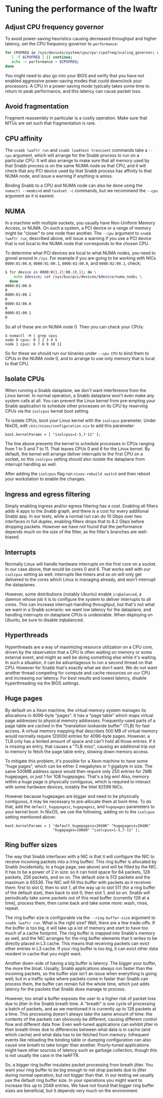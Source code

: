# Tuning the performance of the lwaftr

## Adjust CPU frequency governor

To avoid power-saving heuristics causing decreased throughput and higher
latency, set the CPU frequency governor to `performance`:

```bash
for CPUFREQ in /sys/devices/system/cpu/cpu*/cpufreq/scaling_governor; do
   [ -f $CPUFREQ ] || continue;
   echo -n performance > $CPUFREQ;
done
```

You might need to also go into your BIOS and verify that you have not
enabled aggressive power-saving modes that could downclock your
processors.  A CPU in a power-saving mode typically takes some time to
return to peak performance, and this latency can cause packet loss.

## Avoid fragmentation

Fragment reassembly in particular is a costly operation.  Make sure that
MTUs are set such that fragmentation is rare.

## CPU affinity

The `snabb lwaftr run` and `snabb loadtest transient` commands take a
`--cpu` argument, which will arrange for the Snabb process to run on a
particular CPU.  It will also arrange to make sure that all memory used
by that Snabb process is on the same NUMA node as that CPU, and it will
check that any PCI device used by that Snabb process has affinity to
that NUMA node, and issue a warning if anything is amiss.

Binding Snabb to a CPU and NUMA node can also be done using the `numactl
--membind` and `taskset -c` commands, but we recommend the `--cpu`
argument as it is easiest.

## NUMA

In a machine with multiple sockets, you usually have Non-Uniform Memory
Access, or NUMA.  On such a system, a PCI device or a range of memory
might be "closer" to one node than another.  The `--cpu` argument to
`snabb lwaftr run`, described above, will issue a warning if you use a
PCI device that is not local to the NUMA node that corresponds to the
chosen CPU.

To determine what PCI devices are local to what NUMA nodes, you need to
grovel around in `/sys`.  For example if you are going to be working
with NICs `0000:01:00.0`, `0000:01:00.1`, `0000:02:00.0`, and
`0000:02:00.1`, check:

```bash
$ for device in 0000:0{1,2}:00.{0,1}; do \
    echo $device; cat /sys/bus/pci/devices/$device/numa_node; \
  done
0000:01:00.0
0
0000:01:00.1
0
0000:02:00.0
0
0000:02:00.1
0
```

So all of these are on NUMA node 0.  Then you can check your CPUs:

```
$ numactl -H | grep cpus
node 0 cpus: 0 1 2 3 4 5
node 1 cpus: 6 7 8 9 10 11
```

So for these we should run our binaries under `--cpu CPU` to bind them
to CPUs in the NUMA node 0, and to arrange to use only memory that is
local to that CPU.

## Isolate CPUs

When running a Snabb dataplane, we don't want interference from the
Linux kernel.  In normal operation, a Snabb dataplane won't even make
any system calls at all.  You can prevent the Linux kernel from
pre-empting your Snabb application to schedule other processes on its
CPU by reserving CPUs via the `isolcpus` kernel boot setting.

To isolate CPUs, boot your Linux kernel with the `isolcpus` parameter.
Under NixOS, edit `/etc/nixos/configuration.nix` to add this parameter:

```
boot.kernelParams = [ "isolcpus=1-5,7-11" ];
```

The line above prevents the kernel to schedule processes in CPUs ranging
from 1 to 5 and 7 to 11. That leaves CPUs 0 and 6 for the Linux kernel.
By default, the kernel will arrange deliver interrupts to the first CPU
on a socket, so this `isolcpus` setting should also isolate the
dataplane from interrupt handling as well.

After adding the `isolcpus` flag run `nixos-rebuild switch` and then reboot 
your workstation to enable the changes.

## Ingress and egress filtering

Simply enabling ingress and/or egress filtering has a cost.  Enabling
all filters adds 4 apps to the Snabb graph, and there is a cost for
every additional Snabb app.  In our tests, while a normal run can do 10
Gbps over two interfaces in full duplex, enabling filters drops that to
8.2 Gbps before dropping packets.  However we have not found that the
performance depends much on the size of the filter, as the filter's
branches are well-biased.

## Interrupts

Normally Linux will handle hardware interrupts on the first core on a
socket.  In our case above, that would be cores 0 and 6.  That works
well with our `isolcpus` setting as well: interrupts like timers and so
on will only get delivered to the cores which Linux is managing already,
and won't interrupt the dataplanes.

However, some distributions (notably Ubuntu) enable `irqbalanced`, a
daemon whose job it is to configure the system to deliver interrupts to
all cores.  This can increase interrupt-handling throughput, but that's
not what we want in a Snabb scenario: we want low latency for the
dataplane, and handling interrupts on dataplane CPUs is undesirable.
When deploying on Ubuntu, be sure to disable irqbalanced.

## Hyperthreads

Hyperthreads are a way of maximizing resource utilization on a CPU core,
driven by the observation that a CPU is often waiting on memory or some
external event, and might as well be doing something else while it's
waiting.  In such a situation, it can be advantageous to run a second
thread on that CPU.  However for Snabb that's exactly what we don't
want.  We do not want another thread competing for compute and cache
resources on our CPU and increasing our latency.  For best results and
lowest latency, disable hyperthreading via the BIOS settings.

## Huge pages

By default on a Xeon machine, the virtual memory system manages its
allocations in 4096-byte "pages".  It has a "page table" which maps
virtual page addresses to physical memory addresses.  Frequently-used
parts of a page table are cached in the "translation lookaside buffer"
(TLB) for fast access.  A virtual memory mapping that describes 500 MB
of virtual memory would normally require 120000 entries for 4096-byte
pages.  However, a TLB only has a limited amount of space and can't hold
all those entries.  If it is missing an entry, that causes a "TLB miss",
causing an additional trip out to memory to fetch the page table entry,
slowing down memory access.

To mitigate this problem, it's possible for a Xeon machine to have some
"huge pages", which can be either 2 megabytes or 1 gigabyte in size.
The same 500MB address space would then require only 250 entries for 2MB
hugepages, or just 1 for 1GB hugepages.  That's a big win!  Also,
memory within a huge page is physically contiguous, which is required to
interact with some hardware devices, notably the Intel 82599 NICs.

However because hugepages are bigger and need to be physically
contiguous, it may be necessary to pre-allocate them at boot-time.  To
do that, add the `default_hugepagesz`, `hugepagesz`, and `hugepages`
parameters to your kernel boot.  In NixOS, we use the following, adding
on to the `isolcpus` setting mentioned above:

```
boot.kernelParams = [ "default_hugepagesz=2048K" "hugepagesz=2048K"
                      "hugepages=10000" "isolcpus=1-5,7-11" ];
```

## Ring buffer sizes

The way that Snabb interfaces with a NIC is that it will configure the
NIC to receive incoming packets into a /ring buffer/.  This ring buffer
is allocated by Snabb (incidentally, to a huge page; see above) and will
be filled by the NIC.  It has to be a power of 2 in size: so it can hold
space for 64 packets, 128 packets, 256 packets, and so on.  The default
size is 512 packets and the maximum is 65536.  The NIC will fill this
buffer with packets as it receives them: first to slot 0, then to slot
1, all the way up to slot 511 (for a ring buffer of the default size),
then back to slot 0, then slot 1, and so on.  Snabb will periodically
take some packets out of this read buffer (currently 128 at a time),
process them, then come back and take some more: wash, rinse, repeat.

The ring buffer size is configurable via the `--ring-buffer-size`
argument to `snabb lwaftr run`.  What is the right size?  Well, there
are a few trade-offs.  If the buffer is too big, it will take up a lot
of memory and start to have too much of a cache footprint.  The ring
buffer is mapped into Snabb's memory as well, and the NIC arranges for
the ring buffer elements that it writes to be directly placed in L3
cache.  This means that receiving packets can evict other entries in L3
cache.  If your ring buffer is too big, it can evict other data resident
in cache that you might want.

Another down-side of having a big buffer is latency.  The bigger your
buffer, the more the bloat.  Usually, Snabb applications always run
faster than the incoming packets, so the buffer size isn't an issue when
everything is going well; but in a traffic spike where packets come in
faster than Snabb can process them, the buffer can remain full the whole
time, which just adds latency for the packets that Snabb does manage to
process.

However, too small a buffer exposes the user to a higher risk of packet
loss due to jitter in the Snabb breath time.  A "breath" is one cycle of
processing a batch of packets, and as we mentioned it is currently up to
128 packets at a time.  This processing doesn't always take the same
amount of time: the contents of the packets can obviously be different,
causing different control flow and different data flow.  Even well-tuned
applications can exhibit jitter in their breath times due to differences
between what data is in cache (and which cache) and what data has to be
fetched from memory.  Infrequent events like reloading the binding table
or dumping configuration can also cause one breath to take longer than
another.  Poorly-tuned applications might have other sources of latency
such as garbage collection, though this is not usually the case in the
lwAFTR.

So, a bigger ring buffer insulates packet processing from breath jitter.
You want your ring buffer to be big enough to not drop packets due to
jitter during normal operation, but not bigger than that.  In our
testing we usually use the default ring buffer size.  In your operations
you might want to increase this up to 2048 entries.  We have not found
that bigger ring buffer sizes are beneficial, but it depends very much
on the environment.
